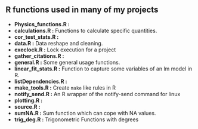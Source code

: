 
## R functions used in many of my projects



- **Physics_functions.R :**   
- **calculations.R      :**   Functions to calculate specific quantities.
- **cor_test_stats.R    :**  
- **data.R              :**   Data reshape and cleaning.
- **execlock.R          :**   Lock execution for a project
- **gather_citations.R  :**  
- **general.R           :**   Some general usage functions.
- **linear_fit_stats.R  :**   Function to capture some variables of an lm model in R.
- **listDependencies.R  :**  
- **make_tools.R        :**   Create `make` like rules in R
- **notify_send.R       :**   An R wrapper of the notify-send command for linux
- **plotting.R          :**  
- **source.R            :**   
- **sumNA.R             :**   Sum function which can cope with NA values.
- **trig_deg.R          :**   Trigonometric Functions with degrees


